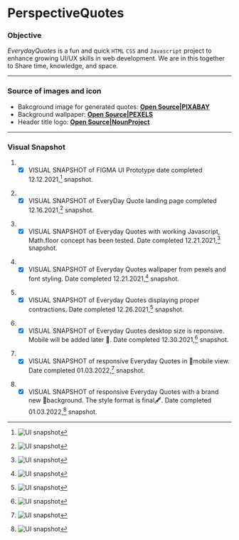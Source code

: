 # PerspectiveQuotes

### Objective

*EverydayQuotes* is a fun and quick <code>HTML</code> <code>CSS</code> and <code>Javascript</code> project to enhance growing UI/UX skills in web development. 
We are in this together to Share time, knowledge, and space.

---
### Source of images and icon
- Bakcground image for generated quotes: **[Open Source|PIXABAY](https://cdn.pixabay.com/photo/2016/10/29/01/30/abstract-1779589_960_720.png)**
- Background wallpaper: **[Open Source|PEXELS](https://images.pexels.com/photos/6775241/pexels-photo-6775241.jpeg?auto=compress&cs=tinysrgb&dpr=2&h=650&w=940)**
- Header title logo: **[Open Source|NounProject](https://thenounproject.com/icon/yoga-1952180/)**

---
### Visual Snapshot

1. - [x] VISUAL SNAPSHOT of FIGMA UI Prototype date completed 12.12.2021,[^1] snapshot.
[^1]: ![UI snapshot](https://github.com/TWOdunlami/PerspectiveQuotes/blob/localdev/images/figma.png)
2. - [x] VISUAL SNAPSHOT of EveryDay Quote landing page completed 12.16.2021,[^2] snapshot.
[^2]: ![UI snapshot](https://github.com/TWOdunlami/PerspectiveQuotes/blob/localdev/images/snapshot12162021.png)
3. - [x] VISUAL SNAPSHOT of Everyday Quotes with working Javascript, Math.floor concept has been tested. Date completed 12.21.2021,[^3] snapshot.
[^3]: ![UI snapshot](https://github.com/TWOdunlami/PerspectiveQuotes/blob/localdev/images/snapshot12212021.png)
4. - [x] VISUAL SNAPSHOT of Everyday Quotes wallpaper from pexels and font styling. Date completed 12.21.2021,[^4] snapshot.
[^4]: ![UI snapshot](https://github.com/TWOdunlami/PerspectiveQuotes/blob/localdev/images/snapshot12232021.png)
5. - [x] VISUAL SNAPSHOT of Everyday Quotes displaying proper contractions. Date completed 12.26.2021,[^5] snapshot.
[^5]: ![UI snapshot](https://github.com/TWOdunlami/PerspectiveQuotes/blob/localdev/images/snapshot12262021.png)
6. - [x] VISUAL SNAPSHOT of Everyday Quotes desktop size is reponsive. Mobile will be added later 🔄. Date completed 12.30.2021,[^6] snapshot.
[^6]: ![UI snapshot](https://github.com/TWOdunlami/PerspectiveQuotes/blob/localdev/images/snapshot12302021.png)
7. - [x] VISUAL SNAPSHOT of responsive Everyday Quotes in 📱mobile view. Date completed 01.03.2022,[^7] snapshot.
[^7]: ![UI snapshot](https://github.com/TWOdunlami/PerspectiveQuotes/blob/localdev/images/snapshot01032022.png)
8. - [x] VISUAL SNAPSHOT of responsive Everyday Quotes with a brand new 🎨background. The style format is final🖋️. Date completed 01.03.2022,[^8] snapshot.
[^8]: ![UI snapshot](https://github.com/TWOdunlami/PerspectiveQuotes/blob/localdev/images/snapshot01032022-2.png)